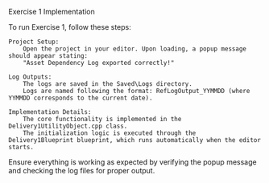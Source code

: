 Exercise 1 Implementation

To run Exercise 1, follow these steps:

    Project Setup:
        Open the project in your editor. Upon loading, a popup message should appear stating:
        "Asset Dependency Log exported correctly!"

    Log Outputs:
        The logs are saved in the Saved\Logs directory.
        Logs are named following the format: RefLogOutput_YYMMDD (where YYMMDD corresponds to the current date).

    Implementation Details:
        The core functionality is implemented in the Delivery1UtilityObject.cpp class.
        The initialization logic is executed through the Delivery1Blueprint blueprint, which runs automatically when the editor starts.

Ensure everything is working as expected by verifying the popup message and checking the log files for proper output.
